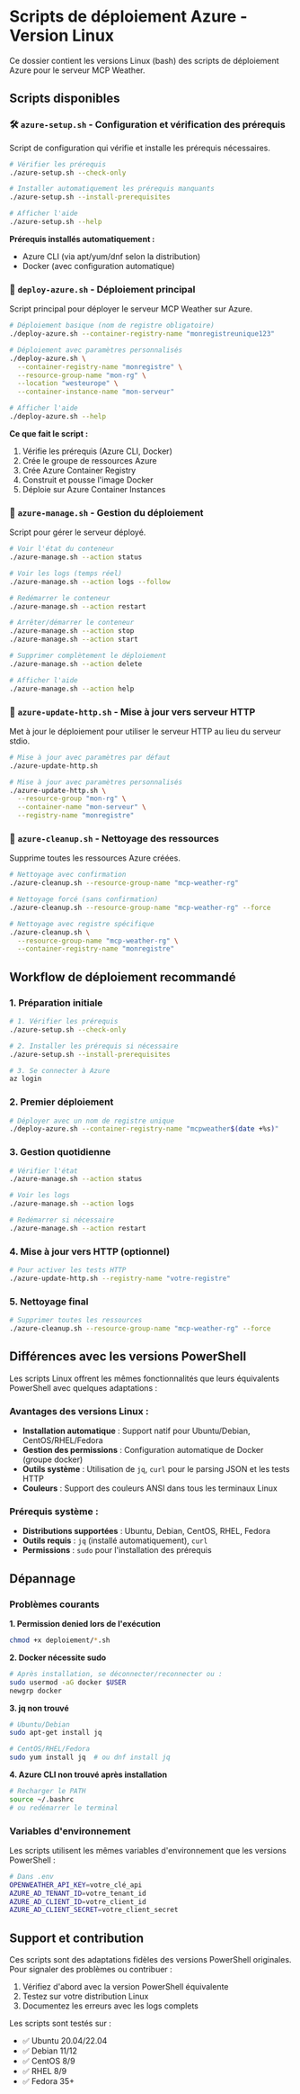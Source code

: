 # Scripts de déploiement Azure - Version Linux

Ce dossier contient les versions Linux (bash) des scripts de déploiement Azure pour le serveur MCP Weather.

## Scripts disponibles

### 🛠️ `azure-setup.sh` - Configuration et vérification des prérequis

Script de configuration qui vérifie et installe les prérequis nécessaires.

```bash
# Vérifier les prérequis
./azure-setup.sh --check-only

# Installer automatiquement les prérequis manquants
./azure-setup.sh --install-prerequisites

# Afficher l'aide
./azure-setup.sh --help
```

**Prérequis installés automatiquement :**
- Azure CLI (via apt/yum/dnf selon la distribution)
- Docker (avec configuration automatique)

### 🚀 `deploy-azure.sh` - Déploiement principal

Script principal pour déployer le serveur MCP Weather sur Azure.

```bash
# Déploiement basique (nom de registre obligatoire)
./deploy-azure.sh --container-registry-name "monregistreunique123"

# Déploiement avec paramètres personnalisés
./deploy-azure.sh \
  --container-registry-name "monregistre" \
  --resource-group-name "mon-rg" \
  --location "westeurope" \
  --container-instance-name "mon-serveur"

# Afficher l'aide
./deploy-azure.sh --help
```

**Ce que fait le script :**
1. Vérifie les prérequis (Azure CLI, Docker)
2. Crée le groupe de ressources Azure
3. Crée Azure Container Registry
4. Construit et pousse l'image Docker
5. Déploie sur Azure Container Instances

### 🔧 `azure-manage.sh` - Gestion du déploiement

Script pour gérer le serveur déployé.

```bash
# Voir l'état du conteneur
./azure-manage.sh --action status

# Voir les logs (temps réel)
./azure-manage.sh --action logs --follow

# Redémarrer le conteneur
./azure-manage.sh --action restart

# Arrêter/démarrer le conteneur
./azure-manage.sh --action stop
./azure-manage.sh --action start

# Supprimer complètement le déploiement
./azure-manage.sh --action delete

# Afficher l'aide
./azure-manage.sh --action help
```

### 🔄 `azure-update-http.sh` - Mise à jour vers serveur HTTP

Met à jour le déploiement pour utiliser le serveur HTTP au lieu du serveur stdio.

```bash
# Mise à jour avec paramètres par défaut
./azure-update-http.sh

# Mise à jour avec paramètres personnalisés
./azure-update-http.sh \
  --resource-group "mon-rg" \
  --container-name "mon-serveur" \
  --registry-name "monregistre"
```

### 🧹 `azure-cleanup.sh` - Nettoyage des ressources

Supprime toutes les ressources Azure créées.

```bash
# Nettoyage avec confirmation
./azure-cleanup.sh --resource-group-name "mcp-weather-rg"

# Nettoyage forcé (sans confirmation)
./azure-cleanup.sh --resource-group-name "mcp-weather-rg" --force

# Nettoyage avec registre spécifique
./azure-cleanup.sh \
  --resource-group-name "mcp-weather-rg" \
  --container-registry-name "monregistre"
```

## Workflow de déploiement recommandé

### 1. Préparation initiale

```bash
# 1. Vérifier les prérequis
./azure-setup.sh --check-only

# 2. Installer les prérequis si nécessaire
./azure-setup.sh --install-prerequisites

# 3. Se connecter à Azure
az login
```

### 2. Premier déploiement

```bash
# Déployer avec un nom de registre unique
./deploy-azure.sh --container-registry-name "mcpweather$(date +%s)"
```

### 3. Gestion quotidienne

```bash
# Vérifier l'état
./azure-manage.sh --action status

# Voir les logs
./azure-manage.sh --action logs

# Redémarrer si nécessaire
./azure-manage.sh --action restart
```

### 4. Mise à jour vers HTTP (optionnel)

```bash
# Pour activer les tests HTTP
./azure-update-http.sh --registry-name "votre-registre"
```

### 5. Nettoyage final

```bash
# Supprimer toutes les ressources
./azure-cleanup.sh --resource-group-name "mcp-weather-rg" --force
```

## Différences avec les versions PowerShell

Les scripts Linux offrent les mêmes fonctionnalités que leurs équivalents PowerShell avec quelques adaptations :

### Avantages des versions Linux :
- **Installation automatique** : Support natif pour Ubuntu/Debian, CentOS/RHEL/Fedora
- **Gestion des permissions** : Configuration automatique de Docker (groupe docker)
- **Outils système** : Utilisation de `jq`, `curl` pour le parsing JSON et les tests HTTP
- **Couleurs** : Support des couleurs ANSI dans tous les terminaux Linux

### Prérequis système :
- **Distributions supportées** : Ubuntu, Debian, CentOS, RHEL, Fedora
- **Outils requis** : `jq` (installé automatiquement), `curl`
- **Permissions** : `sudo` pour l'installation des prérequis

## Dépannage

### Problèmes courants

**1. Permission denied lors de l'exécution**
```bash
chmod +x deploiement/*.sh
```

**2. Docker nécessite sudo**
```bash
# Après installation, se déconnecter/reconnecter ou :
sudo usermod -aG docker $USER
newgrp docker
```

**3. jq non trouvé**
```bash
# Ubuntu/Debian
sudo apt-get install jq

# CentOS/RHEL/Fedora
sudo yum install jq  # ou dnf install jq
```

**4. Azure CLI non trouvé après installation**
```bash
# Recharger le PATH
source ~/.bashrc
# ou redémarrer le terminal
```

### Variables d'environnement

Les scripts utilisent les mêmes variables d'environnement que les versions PowerShell :

```bash
# Dans .env
OPENWEATHER_API_KEY=votre_clé_api
AZURE_AD_TENANT_ID=votre_tenant_id
AZURE_AD_CLIENT_ID=votre_client_id
AZURE_AD_CLIENT_SECRET=votre_client_secret
```

## Support et contribution

Ces scripts sont des adaptations fidèles des versions PowerShell originales. Pour signaler des problèmes ou contribuer :

1. Vérifiez d'abord avec la version PowerShell équivalente
2. Testez sur votre distribution Linux
3. Documentez les erreurs avec les logs complets

Les scripts sont testés sur :
- ✅ Ubuntu 20.04/22.04
- ✅ Debian 11/12
- ✅ CentOS 8/9
- ✅ RHEL 8/9
- ✅ Fedora 35+ 